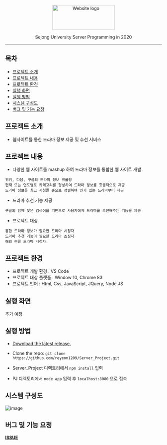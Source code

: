 <p align="center">
  <a href="https://github.com/reyeon1209/Server_Project/">
    <img src="https://user-images.githubusercontent.com/46713032/87028067-0742a300-c219-11ea-934b-f691c3b7d092.png" alt="Website logo" width="200" height="80">
  </a>
</p>

<p align="center">
  Sejong University Server Programming in 2020
</p>
   
    
* * *


## 목차

- [프로젝트 소개](#프로젝트-소개)
- [프로젝트 내용](#프로젝트-내용)
- [프로젝트 환경](#프로젝트-환경)
- [실행 화면](#실행-화면)
- [실행 방법](#실행-방법)
- [시스템 구성도](#시스템-구성도)
- [버그 및 기능 요청](#버그-및-기능-요청)


## 프로젝트 소개

- 웹사이트를 통한 드라마 정보 제공 및 추천 서비스


## 프로젝트 내용

- 다양한 웹 사이트를 mashup 하여 드라마 정보를 통합한 웹 사이트 개발
```
위키, 다음, 구글의 드라마 정보 크롤링
현재 또는 연도별로 카테고리를 형성하여 드라마 정보를 효율적으로 제공
드라마 정보를 최고 시청률 순으로 정렬하여 인기 있는 드라마부터 제공
```

- 드라마 추천 기능 제공
```
구글의 함께 찾은 검색어를 기반으로 사용자에게 드라마를 추천해주는 기능을 제공
```

- 프로젝트 대상
```
통합 드라마 정보가 필요한 드라마 시청자
드라마 추천 기능이 필요한 드라마 초심자
해외 한류 드라마 시청자
```


## 프로젝트 환경

- 프로젝트 개발 환경 : VS Code   
- 프로젝트 대상 플랫폼 : Window 10, Chrome 83
- 프로젝트 언어 : Html, Css, JavaScript, JQuery, Node.JS


## 실행 화면
추가 예정


## 실행 방법

- [Download the latest release.](https://github.com/reyeon1209/Server_Project/archive/master.zip)
- Clone the repo: `git clone https://github.com/reyeon1209/Server_Project.git`

- Server_Project 디렉토리에서 `npm install` 입력
- PJ 디렉토리에서 `node app` 입력 후 `localhost:8080` 으로 접속


## 시스템 구성도

![image](https://user-images.githubusercontent.com/46713032/87028782-19711100-c21a-11ea-909b-e405ea39e177.png)


## 버그 및 기능 요청

[**ISSUE**](https://github.com/reyeon1209/Server_Project/issues)


